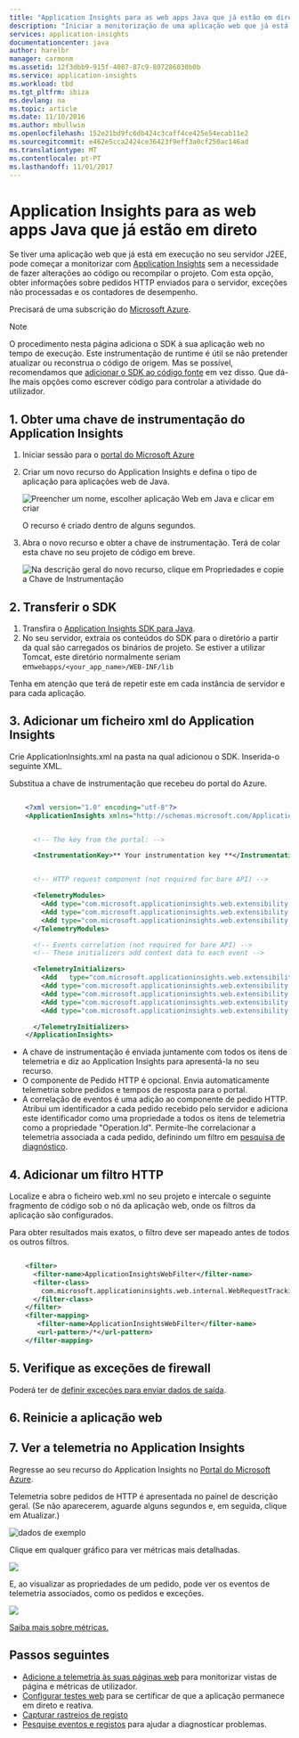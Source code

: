 ```yaml
---
title: "Application Insights para as web apps Java que já estão em direto"
description: "Iniciar a monitorização de uma aplicação web que já está em execução no seu servidor"
services: application-insights
documentationcenter: java
author: harelbr
manager: carmonm
ms.assetid: 12f3dbb9-915f-4087-87c9-807286030b0b
ms.service: application-insights
ms.workload: tbd
ms.tgt_pltfrm: ibiza
ms.devlang: na
ms.topic: article
ms.date: 11/10/2016
ms.author: mbullwin
ms.openlocfilehash: 152e21bd9fc6db424c3caff4ce425e54ecab11e2
ms.sourcegitcommit: e462e5cca2424ce36423f9eff3a0cf250ac146ad
ms.translationtype: MT
ms.contentlocale: pt-PT
ms.lasthandoff: 11/01/2017
---
```

# <a name="application-insights-for-java-web-apps-that-are-already-live"></a>Application Insights para as web apps Java que já estão em direto


Se tiver uma aplicação web que já está em execução no seu servidor J2EE, pode começar a monitorizar com [Application Insights](app-insights-overview.md) sem a necessidade de fazer alterações ao código ou recompilar o projeto. Com esta opção, obter informações sobre pedidos HTTP enviados para o servidor, exceções não processadas e os contadores de desempenho.

Precisará de uma subscrição do [Microsoft Azure](https://azure.com).

> [!NOTE]
> O procedimento nesta página adiciona o SDK à sua aplicação web no tempo de execução. Este instrumentação de runtime é útil se não pretender atualizar ou reconstrua o código de origem. Mas se possível, recomendamos que [adicionar o SDK ao código fonte](app-insights-java-get-started.md) em vez disso. Que dá-lhe mais opções como escrever código para controlar a atividade do utilizador.
> 
> 

## <a name="1-get-an-application-insights-instrumentation-key"></a>1. Obter uma chave de instrumentação do Application Insights
1. Iniciar sessão para o [portal do Microsoft Azure](https://portal.azure.com)
2. Criar um novo recurso do Application Insights e defina o tipo de aplicação para aplicações web de Java.
   
    ![Preencher um nome, escolher aplicação Web em Java e clicar em criar](./media/app-insights-java-live/02-create.png)

    O recurso é criado dentro de alguns segundos.

4. Abra o novo recurso e obter a chave de instrumentação. Terá de colar esta chave no seu projeto de código em breve.
   
    ![Na descrição geral do novo recurso, clique em Propriedades e copie a Chave de Instrumentação](./media/app-insights-java-live/03-key.png)

## <a name="2-download-the-sdk"></a>2. Transferir o SDK
1. Transfira o [Application Insights SDK para Java](https://aka.ms/aijavasdk). 
2. No seu servidor, extraia os conteúdos do SDK para o diretório a partir da qual são carregados os binários de projeto. Se estiver a utilizar Tomcat, este diretório normalmente seriam em`webapps/<your_app_name>/WEB-INF/lib`

Tenha em atenção que terá de repetir este em cada instância de servidor e para cada aplicação.

## <a name="3-add-an-application-insights-xml-file"></a>3. Adicionar um ficheiro xml do Application Insights
Crie ApplicationInsights.xml na pasta na qual adicionou o SDK. Inserida-o seguinte XML.

Substitua a chave de instrumentação que recebeu do portal do Azure.

```XML

    <?xml version="1.0" encoding="utf-8"?>
    <ApplicationInsights xmlns="http://schemas.microsoft.com/ApplicationInsights/2013/Settings" schemaVersion="2014-05-30">


      <!-- The key from the portal: -->

      <InstrumentationKey>** Your instrumentation key **</InstrumentationKey>


      <!-- HTTP request component (not required for bare API) -->

      <TelemetryModules>
        <Add type="com.microsoft.applicationinsights.web.extensibility.modules.WebRequestTrackingTelemetryModule"/>
        <Add type="com.microsoft.applicationinsights.web.extensibility.modules.WebSessionTrackingTelemetryModule"/>
        <Add type="com.microsoft.applicationinsights.web.extensibility.modules.WebUserTrackingTelemetryModule"/>
      </TelemetryModules>

      <!-- Events correlation (not required for bare API) -->
      <!-- These initializers add context data to each event -->

      <TelemetryInitializers>
        <Add   type="com.microsoft.applicationinsights.web.extensibility.initializers.WebOperationIdTelemetryInitializer"/>
        <Add type="com.microsoft.applicationinsights.web.extensibility.initializers.WebOperationNameTelemetryInitializer"/>
        <Add type="com.microsoft.applicationinsights.web.extensibility.initializers.WebSessionTelemetryInitializer"/>
        <Add type="com.microsoft.applicationinsights.web.extensibility.initializers.WebUserTelemetryInitializer"/>
        <Add type="com.microsoft.applicationinsights.web.extensibility.initializers.WebUserAgentTelemetryInitializer"/>

      </TelemetryInitializers>
    </ApplicationInsights>
```

* A chave de instrumentação é enviada juntamente com todos os itens de telemetria e diz ao Application Insights para apresentá-la no seu recurso.
* O componente de Pedido HTTP é opcional. Envia automaticamente telemetria sobre pedidos e tempos de resposta para o portal.
* A correlação de eventos é uma adição ao componente de pedido HTTP. Atribui um identificador a cada pedido recebido pelo servidor e adiciona este identificador como uma propriedade a todos os itens de telemetria como a propriedade "Operation.Id". Permite-lhe correlacionar a telemetria associada a cada pedido, definindo um filtro em [pesquisa de diagnóstico](app-insights-diagnostic-search.md).

## <a name="4-add-an-http-filter"></a>4. Adicionar um filtro HTTP
Localize e abra o ficheiro web.xml no seu projeto e intercale o seguinte fragmento de código sob o nó da aplicação web, onde os filtros da aplicação são configurados.

Para obter resultados mais exatos, o filtro deve ser mapeado antes de todos os outros filtros.

```XML

    <filter>
      <filter-name>ApplicationInsightsWebFilter</filter-name>
      <filter-class>
        com.microsoft.applicationinsights.web.internal.WebRequestTrackingFilter
      </filter-class>
    </filter>
    <filter-mapping>
       <filter-name>ApplicationInsightsWebFilter</filter-name>
       <url-pattern>/*</url-pattern>
    </filter-mapping>
```

## <a name="5-check-firewall-exceptions"></a>5. Verifique as exceções de firewall
Poderá ter de [definir exceções para enviar dados de saída](app-insights-ip-addresses.md).

## <a name="6-restart-your-web-app"></a>6. Reinicie a aplicação web
## <a name="7-view-your-telemetry-in-application-insights"></a>7. Ver a telemetria no Application Insights
Regresse ao seu recurso do Application Insights no [Portal do Microsoft Azure](https://portal.azure.com).

Telemetria sobre pedidos de HTTP é apresentada no painel de descrição geral. (Se não aparecerem, aguarde alguns segundos e, em seguida, clique em Atualizar.)

![dados de exemplo](./media/app-insights-java-live/5-results.png)

Clique em qualquer gráfico para ver métricas mais detalhadas. 

![](./media/app-insights-java-live/6-barchart.png)

E, ao visualizar as propriedades de um pedido, pode ver os eventos de telemetria associados, como os pedidos e exceções.

![](./media/app-insights-java-live/7-instance.png)

[Saiba mais sobre métricas.](app-insights-metrics-explorer.md)

## <a name="next-steps"></a>Passos seguintes
* [Adicione a telemetria às suas páginas web](app-insights-javascript.md) para monitorizar vistas de página e métricas de utilizador.
* [Configurar testes web](app-insights-monitor-web-app-availability.md) para se certificar de que a aplicação permanece em direto e reativa.
* [Capturar rastreios de registo](app-insights-java-trace-logs.md)
* [Pesquise eventos e registos](app-insights-diagnostic-search.md) para ajudar a diagnosticar problemas.

